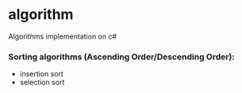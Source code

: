 # algorithm
Algorithms implementation on c#

### Sorting algorithms (Ascending Order/Descending Order):
- insertion sort
- selection sort
